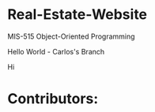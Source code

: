 # Real-Estate-Website
MIS-515 Object-Oriented Programming

Hello World - Carlos's Branch

Hi

# Contributors:
